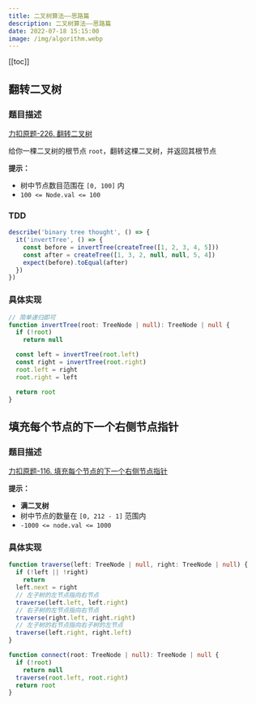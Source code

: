 ```yaml
---
title: 二叉树算法——思路篇
description: 二叉树算法——思路篇
date: 2022-07-18 15:15:00
image: /img/algorithm.webp
---
```


[[toc]]

## 翻转二叉树

### 题目描述

[<cib-leetcode /> 力扣原题-226. 翻转二叉树](https://leetcode.cn/problems/invert-binary-tree/)

给你一棵二叉树的根节点 `root`，翻转这棵二叉树，并返回其根节点

**提示：**

- 树中节点数目范围在 `[0, 100]` 内
- `100 <= Node.val <= 100`

### TDD

<n-collapse>
  <n-collapse-item name="1">
    <template #header>
      <vscode-icons-file-type-testts />
      <span class="ml-1">测试代码</span>
    </template>

```ts
describe('binary tree thought', () => {
  it('invertTree', () => {
    const before = invertTree(createTree([1, 2, 3, 4, 5]))
    const after = createTree([1, 3, 2, null, null, 5, 4])
    expect(before).toEqual(after)
  })
})
```
  </n-collapse-item>
</n-collapse>

### 具体实现

```ts
// 简单递归即可
function invertTree(root: TreeNode | null): TreeNode | null {
  if (!root)
    return null

  const left = invertTree(root.left)
  const right = invertTree(root.right)
  root.left = right
  root.right = left

  return root
}
```

## 填充每个节点的下一个右侧节点指针

### 题目描述

[<cib-leetcode /> 力扣原题-116. 填充每个节点的下一个右侧节点指针](https://leetcode-cn.com/problems/populating-next-right-pointers-in-each-node/)

**提示：**
- **满二叉树**
- 树中节点的数量在 `[0, 212 - 1]` 范围内
- `-1000 <= node.val <= 1000`

### 具体实现

```ts
function traverse(left: TreeNode | null, right: TreeNode | null) {
  if (!left || !right)
    return
  left.next = right
  // 左子树的左节点指向右节点
  traverse(left.left, left.right)
  // 右子树的左节点指向右节点
  traverse(right.left, right.right)
  // 左子树的右节点指向右子树的左节点
  traverse(left.right, right.left)
}

function connect(root: TreeNode | null): TreeNode | null {
  if (!root)
    return null
  traverse(root.left, root.right)
  return root
}
```